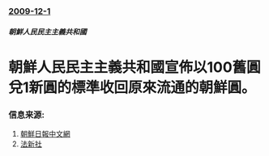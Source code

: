 ### [2009-12-1](/news/2009/12/1/index.md)

##### 朝鮮人民民主主義共和國
#  朝鮮人民民主主義共和國宣佈以100舊圓兌1新圓的標準收回原來流通的朝鮮圓。




### 信息来源:

1. [朝鮮日報中文網](https://web.archive.org/web/20160305061938/http://cnnews.chosun.com/site/data/html_dir/2009/12/01/20091201000000.html)
2. [法新社](http://www.google.com/hostednews/afp/article/ALeqM5g_a-NjI4ocDwVwn0IdUGEKi3rlCA)
